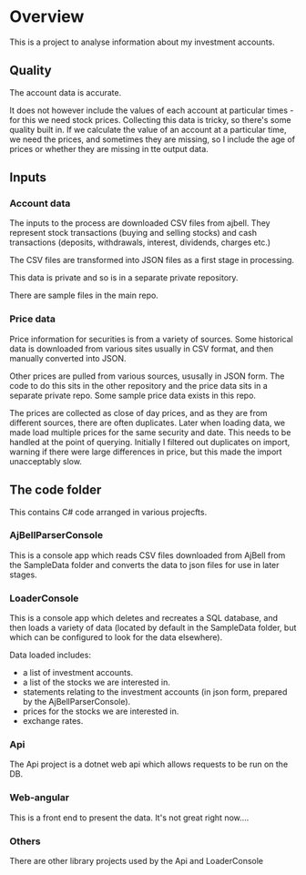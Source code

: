 
# Overview

This is a project to analyse information about my investment accounts.

## Quality

The account data is accurate.

It does not however include the values of each account at particular times - for this we need stock prices. Collecting this data is tricky, so there's some quality built in. If we calculate the value of an account at a particular time, we need the prices, and sometimes they are missing, so I include the age of prices or whether they are missing in tte output data.

## Inputs

### Account data

The inputs to the process are downloaded CSV files from ajbell. They represent stock transactions (buying and selling stocks) and cash transactions (deposits, withdrawals, interest, dividends, charges etc.)

The CSV files are transformed into JSON files as a first stage in processing. 

This data is private and so is in a separate private repository. 

There are sample files in the main repo. 

### Price data

Price information for securities is from a variety of sources. Some historical data is downloaded from various sites usually in CSV format, and then manually converted into JSON.

Other prices are pulled from various sources, ususally in JSON form. The code to do this sits in the other repository and the price data sits in a separate private repo. Some sample price data exists in this repo. 

The prices are collected as close of day prices, and as they are from different sources, there are often duplicates. Later when loading data, we made load multiple prices for the same security 
and date. This needs to be handled at the point of querying. Initially I filtered out duplicates on import, warning if there were large differences in price, but this made the import unacceptably slow.

## The code folder

This contains C# code arranged in various projecfts.

### AjBellParserConsole

This is a console app which reads CSV files downloaded from AjBell from the SampleData folder and 
converts the data to json files for use in later stages.

### LoaderConsole

This is a console app which deletes and recreates a SQL database, and then loads a variety of data (located by default in the SampleData folder, but which can be configured to look for the data elsewhere). 

Data loaded includes:
* a list of investment accounts.
* a list of the stocks we are interested in.
* statements relating to the investment accounts (in json form, prepared by the AjBellParserConsole).
* prices for the stocks we are interested in.
* exchange rates.

### Api

The Api project is a dotnet web api which allows requests to be run on the DB. 

### Web-angular

This is a front end to present the data. It's not great right now....

### Others

There are other library projects used by the Api and LoaderConsole